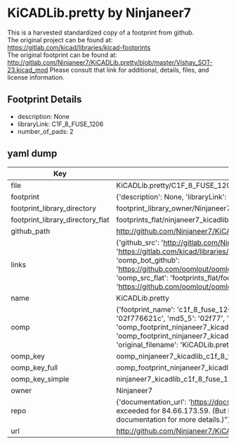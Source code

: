 # KiCADLib.pretty by Ninjaneer7  
This is a harvested standardized copy of a footprint from github.  
The original project can be found at:  
https://gitlab.com/kicad/libraries/kicad-footprints  
The original footprint can be found at:
http://gitlab.com/Ninjaneer7/KiCADLib.pretty/blob/master/Vishay_SOT-23.kicad_mod
Please consult that link for additional, details, files, and license information.  
## Footprint Details
* description: None  
* libraryLink: C1F_8_FUSE_1206  
* number_of_pads: 2  
## yaml dump  
| Key | Value |  
| --- | --- |  
| file | KiCADLib.pretty/C1F_8_FUSE_1206.kicad_mod |  
| footprint | {'description': None, 'libraryLink': 'C1F_8_FUSE_1206', 'number_of_pads': 2} |  
| footprint_library_directory | footprint_library_owner/Ninjaneer7_KiCADLib.pretty |  
| footprint_library_directory_flat | footprints_flat/ninjaneer7_kicadlib_c1f_8_fuse_1206/working |  
| github_path | http://github.com/Ninjaneer7/KiCADLib.pretty/blob/master/C1F_8_FUSE_1206.kicad_mod |  
| links | {'github_src': 'http://gitlab.com/Ninjaneer7/KiCADLib.pretty/blob/master/Vishay_SOT-23.kicad_mod', 'github_src_repo': 'https://gitlab.com/kicad/libraries/kicad-footprints', 'oomp_bot': 'footprints/ninjaneer7_kicadlib_c1f_8_fuse_1206/working', 'oomp_bot_github': 'https://github.com/oomlout/oomlout_oomp_footprint_bot/tree/main/footprints/ninjaneer7_kicadlib_c1f_8_fuse_1206/working', 'oomp_src_flat': 'footprints_flat/footprints_flat/ninjaneer7_kicadlib_c1f_8_fuse_1206/working', 'oomp_src_flat_github': 'https://github.com/oomlout/oomlout_oomp_footprint_src/tree/main/footprints_flat/ninjaneer7_kicadlib_c1f_8_fuse_1206/working'} |  
| name | KiCADLib.pretty |  
| oomp | {'footprint_name': 'c1f_8_fuse_1206', 'library_name': 'kicadlib', 'md5': '02f776621cc849ca57cb79fdde618e98', 'md5_10': '02f776621c', 'md5_5': '02f77', 'md5_6': '02f776', 'oomp_key': 'oomp_ninjaneer7_kicadlib_c1f_8_fuse_1206', 'oomp_key_extra': 'oomp_footprint_ninjaneer7_kicadlib_c1f_8_fuse_1206', 'oomp_key_full': 'oomp_footprint_ninjaneer7_kicadlib_c1f_8_fuse_1206_02f776', 'oomp_key_simple': 'ninjaneer7_kicadlib_c1f_8_fuse_1206', 'original_filename': 'KiCADLib.pretty/C1F_8_FUSE_1206.kicad_mod', 'owner_name': 'ninjaneer7'} |  
| oomp_key | oomp_ninjaneer7_kicadlib_c1f_8_fuse_1206 |  
| oomp_key_full | oomp_footprint_ninjaneer7_kicadlib_c1f_8_fuse_1206 |  
| oomp_key_simple | ninjaneer7_kicadlib_c1f_8_fuse_1206 |  
| owner | Ninjaneer7 |  
| repo | {'documentation_url': 'https://docs.github.com/rest/overview/resources-in-the-rest-api#rate-limiting', 'message': "API rate limit exceeded for 84.66.173.59. (But here's the good news: Authenticated requests get a higher rate limit. Check out the documentation for more details.)"} |  
| url | http://github.com/Ninjaneer7/KiCADLib.pretty |  

